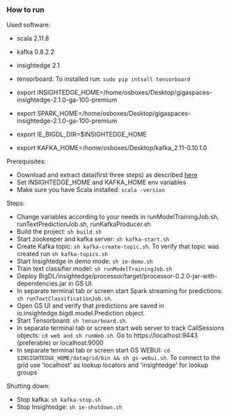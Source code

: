 ### How to run

Used software:
* scala 2.11.8
* kafka 0.8.2.2
* insightedge 2.1
* tensorboard. To installed run: ```sudo pip intsall tensorboard```

* export INSIGHTEDGE_HOME=/home/osboxes/Desktop/gigaspaces-insightedge-2.1.0-ga-100-premium
* export SPARK_HOME=/home/osboxes/Desktop/gigaspaces-insightedge-2.1.0-ga-100-premium
* export IE_BIGDL_DIR=$INSIGHTEDGE_HOME
* export KAFKA_HOME=/home/osboxes/Desktop/kafka_2.11-0.10.1.0

Prerequisites:
* Download and extract data(first three steps) as described [here](https://github.com/intel-analytics/BigDL/tree/master/spark/dl/src/main/scala/com/intel/analytics/bigdl/example/textclassification)
* Set INSIGHTEDGE_HOME and KAFKA_HOME env variables
* Make sure you have Scala installed: ```scala -version```

Steps:
* Change variables according to your needs in runModelTrainingJob.sh, runTextPredictionJob.sh, runKafkaProducer.sh 
* Build the project: ```sh build.sh```
* Start zookeeper and kafka server: ```sh kafka-start.sh```
* Create Kafka topic: ```sh kafka-create-topic.sh```. To verify that topic was created run ```sh kafka-topics.sh```
* Start Insightedge in demo mode: ```sh ie-demo.sh```
* Train text classifier model: ```sh runModelTrainingJob.sh```
* Deploy BigDL/insightedge/processor/target/processor-0.2.0-jar-with-dependencies.jar in GS UI.
* In separate terminal tab or screen start Spark streaming for predictions: ```sh runTextClassificationJob.sh```.
* Open GS UI and verify that predictions are saved in io.insightedge.bigdl.model.Prediction object.
* Start Tensorboard: ```sh tensorboard.sh```. 
* In separate terminal tab or screen start web server to track CallSessions objects: ```cd web and sh runWeb.sh```. Go to https://localhost:9443 (preferable) or localhost:9000
* In separate terminal tab or screen start GS WEBUI: ```cd $INSIGHTEDGE_HOME/datagrid/bin && sh gs-webui.sh```. To connect to the grid use 'localhost' as lookup locators and 'insightedge' for lookup groups 

Shutting down:
* Stop kafka: ```sh kafka-stop.sh```
* Stop Insightedge: ```sh ie-shutdown.sh```
